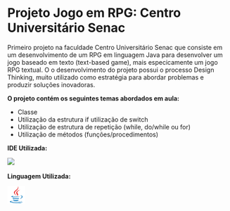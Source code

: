 # Projeto Jogo em RPG: Centro Universitário Senac

Primeiro projeto na faculdade Centro Universitário Senac que consiste em um desenvolvimento de um RPG em linguagem Java para desenvolver um jogo baseado em texto (text-based game), mais especicamente um jogo RPG textual. O o desenvolvimento do projeto possui o processo Design Thinking, muito utilizado como estratégia para abordar problemas e produzir soluções inovadoras.

**O projeto contém os seguintes temas abordados em aula:**

-  Classe
- Utilização da estrutura if utilização de switch 
- Utilização de estrutura de repetição (while, do/while ou for)
- Utilização de métodos (funções/procedimentos) 

**IDE Utilizada:**

 <img src="https://img.shields.io/badge/replit-667881?style=for-the-badge&logo=replit&logoColor=white" />
 
 **Linguagem Utilizada:**
 
 <a href="https://www.java.com" target="_blank" rel="noreferrer"> <img src="https://raw.githubusercontent.com/devicons/devicon/master/icons/java/java-original.svg" alt="java" width="40" height="40"/> 
